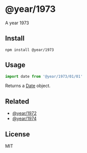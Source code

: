 # @year/1973

A year 1973

## Install

~~~
npm install @year/1973
~~~

## Usage

~~~js
import date from '@year/1973/01/01'
~~~

Returns a [Date](https://developer.mozilla.org/en-US/docs/Web/JavaScript/Reference/Global_Objects/Date) object.

## Related

* [@year/1972](https://github.com/antonmedv/year/tree/master/packages/1972)
* [@year/1974](https://github.com/antonmedv/year/tree/master/packages/1974)

## License

MIT
